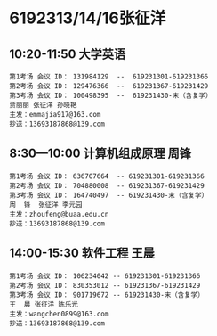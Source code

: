 # 6192313/14/16张征洋

## 10:20-11:50 大学英语 

```
第1考场 会议 ID： 131984129  --  619231301-619231366
第2考场 会议 ID： 129476366  --  619231367-619231429
第3考场 会议 ID： 100498395  --  619231430-末（含复学）
贾丽丽 张征洋 孙晓艳
主发：emmajia917@163.com
抄送：13693187868@139.com
```



## 8:30—10:00 计算机组成原理 周锋 

```
第1考场 会议 ID： 636707664  -- 619231301-619231366
第2考场 会议 ID： 704880008  -- 619231367-619231429 
第3考场 会议 ID： 164740497  -- 619231430-末（含复学）
周  锋  张征洋 李元园
主发：zhoufeng@buaa.edu.cn
抄送：13693187868@139.com
```



##  14:00-15:30 软件工程 王晨 

```
第1考场 会议 ID： 106234042 -- 619231301-619231366
第2考场 会议 ID： 830353012 -- 619231367-619231429
第3考场 会议 ID： 901719672 -- 619231430-末（含复学）
王  晨 张征洋 陈乐光
主发：wangchen0899@163.com
抄送：13693187868@139.com
```

